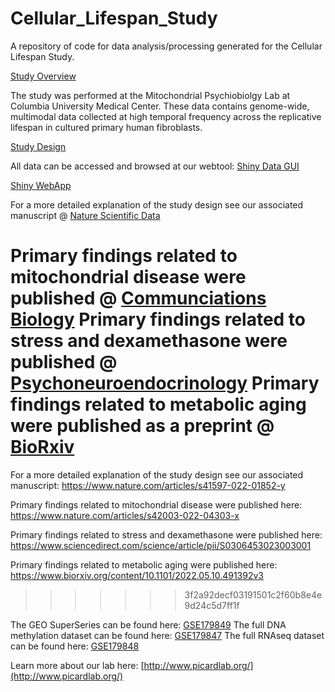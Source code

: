 # Cellular_Lifespan_Study
A repository of code for data analysis/processing generated for the Cellular Lifespan Study. 

[Study Overview](images/Fig1_sciData_lowres.jpg)

The study was performed at the Mitochondrial Psychiobiolgy Lab at Columbia University Medical Center. These data contains genome-wide, multimodal data collected at high temporal frequency across the replicative lifespan in cultured primary human fibroblasts. 

[Study Design](images/Fig2_sciData_lowres.jpg)

All data can be accessed and browsed at our webtool: [Shiny Data GUI](https://columbia-picard.shinyapps.io/shinyapp-Lifespan_Study/)

[Shiny WebApp](images/Fig6_sciData_lowres.jpg)

For a more detailed explanation of the study design see our associated manuscript @ [Nature Scientific Data](https://www.nature.com/articles/s41597-022-01852-y)

Primary findings related to mitochondrial disease were published @ [Communciations Biology](https://www.nature.com/articles/s42003-022-04303-x)
Primary findings related to stress and dexamethasone were published @ [Psychoneuroendocrinology](https://www.sciencedirect.com/science/article/pii/S0306453023003001)
Primary findings related to metabolic aging were published as a preprint @ [BioRxiv](https://www.biorxiv.org/content/10.1101/2022.05.10.491392v4)
=======
For a more detailed explanation of the study design see our associated manuscript: https://www.nature.com/articles/s41597-022-01852-y

Primary findings related to mitochondrial disease were published here: https://www.nature.com/articles/s42003-022-04303-x

Primary findings related to stress and dexamethasone were published here: https://www.sciencedirect.com/science/article/pii/S0306453023003001

Primary findings related to metabolic aging were published here: https://www.biorxiv.org/content/10.1101/2022.05.10.491392v3
>>>>>>> 3f2a92decf03191501c2f60b8e4e9d24c5d7ff1f


The GEO SuperSeries can be found here: [GSE179849](https://www.ncbi.nlm.nih.gov/geo/query/acc.cgi?acc=GSE179849)
The full DNA methylation dataset can be found here: [GSE179847](https://www.ncbi.nlm.nih.gov/geo/query/acc.cgi?acc=GSE179847)
The full RNAseq dataset can be found here: [GSE179848](https://www.ncbi.nlm.nih.gov/geo/query/acc.cgi?acc=GSE179848)

Learn more about our lab here: [http://www.picardlab.org/](http://www.picardlab.org/)
